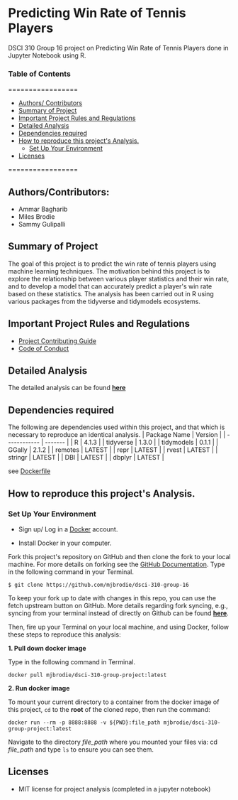 # Predicting Win Rate of Tennis Players

DSCI 310 Group 16 project on Predicting Win Rate of Tennis Players done in Jupyter Notebook using R.

### Table of Contents
=================

   * [Authors/ Contributors](#authorscontributors)
   * [Summary of Project](#summary-of-project)
   * [Important Project Rules and Regulations](#important-project-rules-and-regulations)
   * [Detailed Analysis](#detailed-analysis)
   * [Dependencies required](#dependencies-required)
   * [How to reproduce this project's Analysis.](#how-to-reproduce-this-projects-analysis)
      * [Set Up Your Environment](#set-up-your-environment)
   * [Licenses](#licenses)

=================

## Authors/Contributors:
* Ammar Bagharib  
* Miles Brodie  
* Sammy Gulipalli   

## Summary of Project
The goal of this project is to predict the win rate of tennis players using machine learning techniques. The motivation behind this project is to explore the relationship between various player statistics and their win rate, and to develop a model that can accurately predict a player's win rate based on these statistics. The analysis has been carried out in R using various packages from the tidyverse and tidymodels ecosystems.
    
## Important Project Rules and Regulations
- [Project Contributing Guide](https://github.com/mjbrodie/dsci-310-group-16/blob/main/CONTRIBUTING.md)
- [Code of Conduct](https://github.com/mjbrodie/dsci-310-group-16/blob/main/CODE_OF_CONDUCT.md)

## Detailed Analysis
The detailed analysis can be found [**here**](https://github.com/mjbrodie/dsci-310-group-16/blob/main/Analysis/Predicting_Win_Rate_of_Tennis_Players.ipynb)
    
## Dependencies required
The following are dependencies used within this project, and that which is necessary to reproduce an identical analysis.
| Package Name | Version |
| ------------ | ------- |
| R            | 4.1.3   |
| tidyverse    | 1.3.0   |
| tidymodels   | 0.1.1   |
| GGally       | 2.1.2   |
| remotes      | LATEST  |
| repr         | LATEST  |
| rvest        | LATEST  |
| stringr      | LATEST  |
| DBI          | LATEST  |
| dbplyr       | LATEST  |
   
   see [Dockerfile](Dockerfile)
   
## How to reproduce this project's Analysis. 
### Set Up Your Environment

- Sign up/ Log in a [Docker](https://hub.docker.com) account.

- Install Docker in your computer.

Fork this project's repository on GitHub and then clone the fork to your local machine. For more details on forking see the [GitHub
Documentation](https://help.github.com/en/articles/fork-a-repo). Type in the following command in your Terminal.
```
$ git clone https://github.com/mjbrodie/dsci-310-group-16
```
To keep your fork up to date with changes in this repo, you can use the fetch upstream button on GitHub. More details regarding fork syncing, e.g., syncing from your terminal instead of directly on Github can be found [**here**](https://docs.github.com/en/pull-requests/collaborating-with-pull-requests/working-with-forks/syncing-a-fork). 

Then, fire up your Terminal on your local machine, and using Docker, follow these steps to reproduce this analysis:

**1. Pull down docker image**

Type in the following command in Terminal.
```
docker pull mjbrodie/dsci-310-group-project:latest
```

**2. Run docker image**

To mount your current directory to a container from the docker image of this project, `cd` to the **root** of the cloned repo, then run the command:
```
docker run --rm -p 8888:8888 -v ${PWD}:file_path mjbrodie/dsci-310-group-project:latest
```
Navigate to the directory *file_path* where you mounted your files via: cd *file_path* and type `ls` to ensure you can see them.
   
## Licenses
- MIT license for project analysis (completed in a jupyter notebook)
